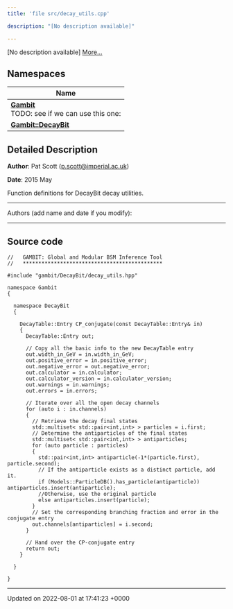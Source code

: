 ```yaml
---
title: 'file src/decay_utils.cpp'

description: "[No description available]"

---
```







[No description available] [More...](#detailed-description)

## Namespaces

| Name           |
| -------------- |
| **[Gambit](/documentation/code/gambit_sphinx/namespaces/namespacegambit/)** <br>TODO: see if we can use this one:  |
| **[Gambit::DecayBit](/documentation/code/gambit_sphinx/namespaces/namespacegambit_1_1decaybit/)**  |

## Detailed Description


**Author**: Pat Scott ([p.scott@imperial.ac.uk](mailto:p.scott@imperial.ac.uk)) 

**Date**: 2015 May

Function definitions for DecayBit decay utilities.



------------------

Authors (add name and date if you modify):



------------------




## Source code

```
//   GAMBIT: Global and Modular BSM Inference Tool
//   *********************************************

#include "gambit/DecayBit/decay_utils.hpp"

namespace Gambit
{

  namespace DecayBit
  {

    DecayTable::Entry CP_conjugate(const DecayTable::Entry& in)
    {
      DecayTable::Entry out;

      // Copy all the basic info to the new DecayTable entry
      out.width_in_GeV = in.width_in_GeV;
      out.positive_error = in.positive_error;
      out.negative_error = out.negative_error;
      out.calculator = in.calculator;
      out.calculator_version = in.calculator_version;
      out.warnings = in.warnings;
      out.errors = in.errors;

      // Iterate over all the open decay channels
      for (auto i : in.channels)
      {
        // Retrieve the decay final states
        std::multiset< std::pair<int,int> > particles = i.first;
        // Determine the antiparticles of the final states
        std::multiset< std::pair<int,int> > antiparticles;
        for (auto particle : particles)
        {
          std::pair<int,int> antiparticle(-1*(particle.first), particle.second);
          // If the antiparticle exists as a distinct particle, add it.
          if (Models::ParticleDB().has_particle(antiparticle)) antiparticles.insert(antiparticle);
          //Otherwise, use the original particle
          else antiparticles.insert(particle);
        }
        // Set the corresponding branching fraction and error in the conjugate entry
        out.channels[antiparticles] = i.second;
      }

      // Hand over the CP-conjugate entry
      return out;
    }

  }

}
```


-------------------------------

Updated on 2022-08-01 at 17:41:23 +0000
